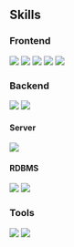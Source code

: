 ## Skills

### Frontend
<a href="#" target="_blank"><img src="https://img.shields.io/badge/React-FFFFFF?style=flat&logo=react&logoColor=61DAFB"/></a>
<a href="#" target="_blank"><img src="https://img.shields.io/badge/TypeScript-FFFFFF?style=flat&logo=typescript&logoColor=3178C6"/></a>
<a href="#" target="_blank"><img src="https://img.shields.io/badge/SCSS-FFFFFF?style=flat&logo=php&logoColor=CC6699"/></a>
<a href="#" target="_blank"><img src="https://img.shields.io/badge/styledcomponents-FFFFFF?style=flat&logo=styledcomponents&logoColor=DB7093"/></a>
<a href="#" target="_blank"><img src="https://img.shields.io/badge/Webpack-FFFFFF?style=flat&logo=webpack&logoColor=#8DD6F9"/></a>

### Backend
<a href="#" target="_blank"><img src="https://img.shields.io/badge/PHP-FFFFFF?style=flat&logo=php&logoColor=777BB4"/></a>
<a href="#" target="_blank"><img src="https://img.shields.io/badge/SpringBoot-FFFFFF?style=flat&logo=springboot&logoColor=6DB33F"/></a>

#### Server
<a href="#" target="_blank"><img src="https://img.shields.io/badge/Apache-FFFFFF?style=flat&logo=apache&logoColor=D22128"/></a>

#### RDBMS
<a href="#" target="_blank"><img src="https://img.shields.io/badge/MySQL-FFFFFF?style=flat&logo=mysql&logoColor=4479A1"/></a>
<a href="#" target="_blank"><img src="https://img.shields.io/badge/MicrosoftSqlServer-FFFFFF?style=flat&logo=microsoftsqlserver&logoColor=CC2927"/></a>

### Tools
<a href="#" target="_blank"><img src="https://img.shields.io/badge/VisualStudioCode-FFFFFF?style=flat&logo=visualstudiocode&logoColor=007ACC"/></a>
<a href="#" target="_blank"><img src="https://img.shields.io/badge/intellijidea-FFFFFF?style=flat&logo=intellijidea&logoColor=000000"/></a>
